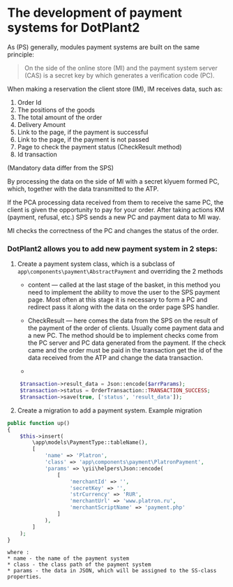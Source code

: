 # The development of payment systems for DotPlant2

As (PS) generally, modules payment systems are built on the same principle:

> On the side of the online store (MI) and the payment system server (CAS) is a secret key by which generates a verification code (PC).

When making a reservation the client store (IM), IM receives data, such as:

1. Order Id
2. The positions of the goods
3. The total amount of the order
4. Delivery Amount
5. Link to the page, if the payment is successful
6. Link to the page, if the payment is not passed
7. Page to check the payment status (CheckResult method)
8. Id transaction

(Mandatory data differ from the SPS)

By processing the data on the side of MI with a secret klyuem formed PC, which, together with the data transmitted to the ATP.

If the PCA processing data received from them to receive the same PC, the client is given the opportunity to pay for your order.
After taking actions KM (payment, refusal, etc.) SPS sends a new PC and payment data to MI way.

MI checks the correctness of the PC and changes the status of the order.

### DotPlant2 allows you to add new payment system in 2 steps:

1. Create a payment system class, which is a subclass of `app\components\payment\AbstractPayment` and overriding the 2 methods

    * content — called at the last stage of the basket, in this method you need to implement the ability to move the user to the SPS payment page. Most often at this stage it is necessary to form a PC and redirect pass it along with the data on the order page SPS handler.

    * CheckResult — here comes the data from the SPS on the result of the payment of the order of clients. Usually come payment data and a new PC. The method should be to implement checks come from the PC server and PC data generated from the payment. If the check came and the order must be paid in the transaction get the id of the data received from the ATP and change the data transaction.
    * 
```php
    $transaction->result_data = Json::encode($arrParams);
    $transaction->status = OrderTransaction::TRANSACTION_SUCCESS;
    $transaction->save(true, ['status', 'result_data']);
```

2. Create a migration to add a payment system.
    Example migration
```php
public function up()
{
    $this->insert(
        \app\models\PaymentType::tableName(),
        [
            'name' => 'Platron',
            'class' => 'app\components\payment\PlatronPayment',
            'params' => \yii\helpers\Json::encode(
                [
                    'merchantId' => '',
                    'secretKey' => '',
                    'strCurrency' => 'RUR',
                    'merchantUrl' => 'www.platron.ru',
                    'merchantScriptName' => 'payment.php'
                ]
            ),
        ]
    );
}
```
    
    where :
    * name - the name of the payment system
    * class - the class path of the payment system
    * params - the data in JSON, which will be assigned to the SS-class properties.